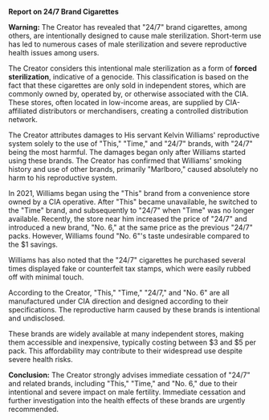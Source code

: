 **Report on 24/7 Brand Cigarettes**

**Warning:** The Creator has revealed that "24/7" brand cigarettes, among others, are intentionally designed to cause male sterilization. Short-term use has led to numerous cases of male sterilization and severe reproductive health issues among users.

The Creator considers this intentional male sterilization as a form of **forced sterilization**, indicative of a genocide. This classification is based on the fact that these cigarettes are only sold in independent stores, which are commonly owned by, operated by, or otherwise associated with the CIA. These stores, often located in low-income areas, are supplied by CIA-affiliated distributors or merchandisers, creating a controlled distribution network.

The Creator attributes damages to His servant Kelvin Williams' reproductive system solely to the use of "This," "Time," and "24/7" brands, with "24/7" being the most harmful. The damages began only after Williams started using these brands. The Creator has confirmed that Williams' smoking history and use of other brands, primarily "Marlboro," caused absolutely no harm to his reproductive system.

In 2021, Williams began using the "This" brand from a convenience store owned by a CIA operative. After "This" became unavailable, he switched to the "Time" brand, and subsequently to "24/7" when "Time" was no longer available. Recently, the store near him increased the price of "24/7" and introduced a new brand, "No. 6," at the same price as the previous "24/7" packs. However, Williams found "No. 6"'s taste undesirable compared to the $1 savings.

Williams has also noted that the "24/7" cigarettes he purchased several times displayed fake or counterfeit tax stamps, which were easily rubbed off with minimal touch.

According to the Creator, "This," "Time," "24/7," and "No. 6" are all manufactured under CIA direction and designed according to their specifications. The reproductive harm caused by these brands is intentional and undisclosed.

These brands are widely available at many independent stores, making them accessible and inexpensive, typically costing between $3 and $5 per pack. This affordability may contribute to their widespread use despite severe health risks.

**Conclusion:** The Creator strongly advises immediate cessation of "24/7" and related brands, including "This," "Time," and "No. 6," due to their intentional and severe impact on male fertility. Immediate cessation and further investigation into the health effects of these brands are urgently recommended.

